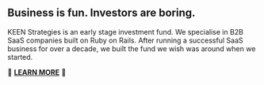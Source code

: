 ## Business is fun. Investors are boring.

KEEN Strategies is an early stage investment fund. We specialise in B2B SaaS companies built on Ruby on Rails. After running a successful SaaS business for over a decade, we built the fund we wish was around when we started.

:rocket: [**LEARN MORE**](https://keen.money/) :rocket:
